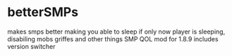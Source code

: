 # betterSMPs
makes smps better making you able to sleep if only now player is sleeping, disabiling mobs griffes and other things
SMP QOL mod for 1.8.9 includes version switcher
